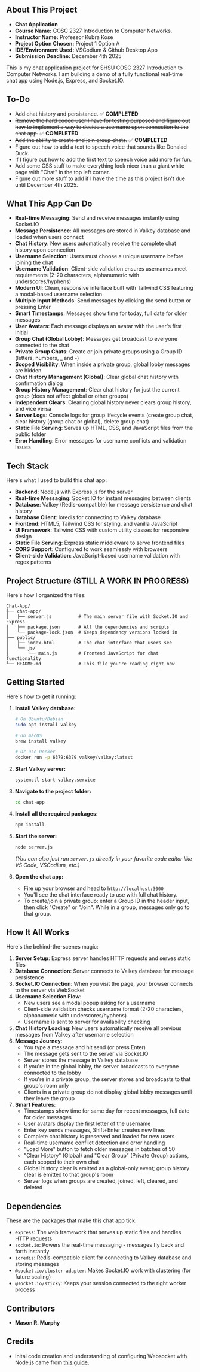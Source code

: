## About This Project
- **Chat Application**
- **Course Name:** COSC 2327 Introduction to Computer Networks.
- **Instructor Name:** Professor Kubra Kose
- **Project Option Chosen:** Project 1 Option A
- **IDE/Environment Used:** VSCodium & Github Desktop App
- **Submission Deadline:** December 4th 2025

This is my chat application project for SHSU COSC 2327 Introduction to Computer Networks. I am building a demo of a fully functional real-time chat app using Node.js, Express, and Socket.IO.

## To-Do

- ~~Add chat history and persistance.~~ ✅ **COMPLETED**
- ~~Remove the hard coded user I have for testing purposed and figure out how to implement a way to decide a username upon connection to the chat app.~~ ✅ **COMPLETED**
- ~~Add the ability to create and join group chats.~~ ✅ **COMPLETED**
- Figure out how to add a text to speech voice that sounds like Donalad Duck.
- If I figure out how to add the first text to speech voice add more for fun.
- Add some CSS stuff to make everything look nicer than a giant white page with "Chat" in the top left corner.
- Figure out more stuff to add if I have the time as this project isn't due until December 4th 2025.

## What This App Can Do

- **Real-time Messaging**: Send and receive messages instantly using Socket.IO
- **Message Persistence**: All messages are stored in Valkey database and loaded when users connect
- **Chat History**: New users automatically receive the complete chat history upon connection
- **Username Selection**: Users must choose a unique username before joining the chat
- **Username Validation**: Client-side validation ensures usernames meet requirements (2-20 characters, alphanumeric with underscores/hyphens)
- **Modern UI**: Clean, responsive interface built with Tailwind CSS featuring a modal-based username selection
- **Multiple Input Methods**: Send messages by clicking the send button or pressing Enter
- **Smart Timestamps**: Messages show time for today, full date for older messages
- **User Avatars**: Each message displays an avatar with the user's first initial
- **Group Chat (Global Lobby)**: Messages get broadcast to everyone connected to the chat
- **Private Group Chats**: Create or join private groups using a Group ID (letters, numbers, _ and -)
- **Scoped Visibility**: When inside a private group, global lobby messages are hidden
- **Chat History Management (Global)**: Clear global chat history with confirmation dialog
- **Group History Management**: Clear chat history for just the current group (does not affect global or other groups)
- **Independent Clears**: Clearing global history never clears group history, and vice versa
- **Server Logs**: Console logs for group lifecycle events (create group chat, clear history (group chat or global), delete group chat)
- **Static File Serving**: Serves up HTML, CSS, and JavaScript files from the public folder
- **Error Handling**: Error messages for username conflicts and validation issues

## Tech Stack

Here's what I used to build this chat app:

- **Backend**: Node.js with Express.js for the server
- **Real-time Messaging**: Socket.IO for instant messaging between clients
- **Database**: Valkey (Redis-compatible) for message persistence and chat history
- **Database Client**: ioredis for connecting to Valkey database
- **Frontend**: HTML5, Tailwind CSS for styling, and vanilla JavaScript
- **UI Framework**: Tailwind CSS with custom utility classes for responsive design
- **Static File Serving**: Express static middleware to serve frontend files
- **CORS Support**: Configured to work seamlessly with browsers
- **Client-side Validation**: JavaScript-based username validation with regex patterns

## Project Structure (STILL A WORK IN PROGRESS)

Here's how I organized the files:

```
Chat-App/
├── chat-app/
│   ├── server.js          # The main server file with Socket.IO and Express
│   ├── package.json       # All the dependencies and scripts
│   └── package-lock.json  # Keeps dependency versions locked in
├── public/
│   ├── index.html         # The chat interface that users see
│   └── js/
│       └── main.js        # Frontend JavaScript for chat functionality
└── README.md              # This file you're reading right now
```

## Getting Started

Here's how to get it running:

1. **Install Valkey database:**
   ```bash
   # On Ubuntu/Debian
   sudo apt install valkey
   
   # On macOS
   brew install valkey
   
   # Or use Docker
   docker run -p 6379:6379 valkey/valkey:latest
   ```

2. **Start Valkey server:**
   ```bash
   systemctl start valkey.service
   ```

3. **Navigate to the project folder:**
   ```bash
   cd chat-app
   ```

4. **Install all the required packages:**
   ```bash
   npm install
   ```

5. **Start the server:**
   ```bash
   node server.js
   ```
   *(You can also just run `server.js` directly in your favorite code editor like VS Code, VSCodium, etc.)*

6. **Open the chat app:**
   - Fire up your browser and head to `http://localhost:3000`
   - You'll see the chat interface ready to use with full chat history.
   - To create/join a private group: enter a Group ID in the header input, then click "Create" or "Join". While in a group, messages only go to that group.

## How It All Works

Here's the behind-the-scenes magic:

1. **Server Setup**: Express server handles HTTP requests and serves static files
2. **Database Connection**: Server connects to Valkey database for message persistence
3. **Socket.IO Connection**: When you visit the page, your browser connects to the server via WebSocket
4. **Username Selection Flow**:
   - New users see a modal popup asking for a username
   - Client-side validation checks username format (2-20 characters, alphanumeric with underscores/hyphens)
   - Username is sent to server for availability checking
5. **Chat History Loading**: New users automatically receive all previous messages from Valkey after username selection
6. **Message Journey**: 
   - You type a message and hit send (or press Enter)
   - The message gets sent to the server via Socket.IO
   - Server stores the message in Valkey database
   - If you're in the global lobby, the server broadcasts to everyone connected to the lobby
   - If you're in a private group, the server stores and broadcasts to that group's room only
   - Clients in a private group do not display global lobby messages until they leave the group
7. **Smart Features**: 
   - Timestamps show time for same day for recent messages, full date for older messages
   - User avatars display the first letter of the username
   - Enter key sends messages, Shift+Enter creates new lines
   - Complete chat history is preserved and loaded for new users
   - Real-time username conflict detection and error handling
   - "Load More" button to fetch older messages in batches of 50
   - "Clear History" (Global) and "Clear Group" (Private Group) actions, each scoped to their own chat
   - Global history clear is emitted as a global-only event; group history clear is emitted to that group's room
   - Server logs when groups are created, joined, left, cleared, and deleted

## Dependencies

These are the packages that make this chat app tick:

- `express`: The web framework that serves up static files and handles HTTP requests
- `socket.io`: Powers the real-time messaging - messages fly back and forth instantly
- `ioredis`: Redis-compatible client for connecting to Valkey database and storing messages
- `@socket.io/cluster-adapter`: Makes Socket.IO work with clustering (for future scaling)
- `@socket.io/sticky`: Keeps your session connected to the right worker process

## Contributors

- **Mason R. Murphy**

## Credits

- inital code creation and understanding of configuring Websocket with Node.js came from [this guide.](https://deadsimplechat.com/blog/websockets-and-nodejs-real-time-chat-app/)